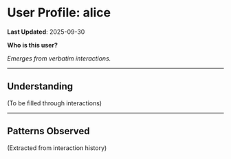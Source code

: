 # User Profile: alice

**Last Updated**: 2025-09-30

**Who is this user?**

*Emerges from verbatim interactions.*

---

## Understanding

(To be filled through interactions)

---

## Patterns Observed

(Extracted from interaction history)
